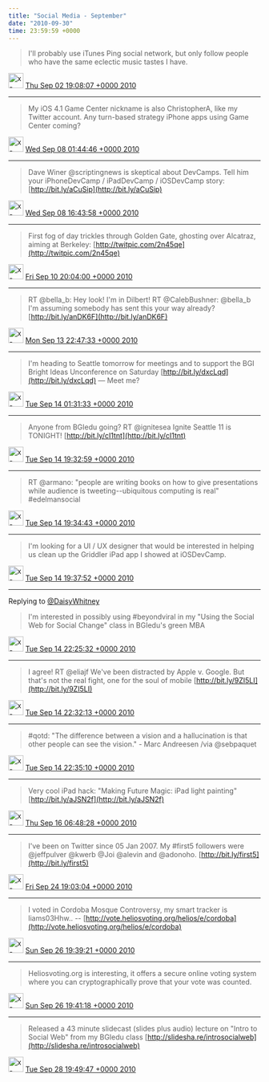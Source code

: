 ```yaml
---    
title: "Social Media - September"
date: "2010-09-30"
time: 23:59:59 +0000
---
```


> I'll probably use iTunes Ping social network, but only follow people who have the same eclectic music tastes I have.

<img src="{{ site.url }}{{ site.baseurl }}/assets/images/media/tweet.ico" alt="x-icon" width="30" /> [Thu Sep 02 19:08:07 +0000 2010](https://twitter.com/ChristopherA/status/22822823995)

----

> My iOS 4.1 Game Center nickname is also ChristopherA, like my Twitter account. Any turn-based strategy iPhone apps using Game Center coming?

<img src="{{ site.url }}{{ site.baseurl }}/assets/images/media/tweet.ico" alt="x-icon" width="30" /> [Wed Sep 08 01:44:46 +0000 2010](https://twitter.com/ChristopherA/status/23872400957)

----

> Dave Winer @scriptingnews is skeptical about DevCamps. Tell him your iPhoneDevCamp / iPadDevCamp / iOSDevCamp story: [http://bit.ly/aCuSip](http://bit.ly/aCuSip)

<img src="{{ site.url }}{{ site.baseurl }}/assets/images/media/tweet.ico" alt="x-icon" width="30" /> [Wed Sep 08 16:43:58 +0000 2010](https://twitter.com/ChristopherA/status/23929881409)

----

> First fog of day trickles through Golden Gate, ghosting over Alcatraz, aiming at Berkeley:  [http://twitpic.com/2n45qe](http://twitpic.com/2n45qe)

<img src="{{ site.url }}{{ site.baseurl }}/assets/images/media/tweet.ico" alt="x-icon" width="30" /> [Fri Sep 10 20:04:00 +0000 2010](https://twitter.com/ChristopherA/status/24133747510)

----

> RT @bella_b: Hey look! I'm in Dilbert! RT @CalebBushner: @bella_b I'm assuming somebody has sent this your way already? [http://bit.ly/anDK6F](http://bit.ly/anDK6F)

<img src="{{ site.url }}{{ site.baseurl }}/assets/images/media/tweet.ico" alt="x-icon" width="30" /> [Mon Sep 13 22:47:33 +0000 2010](https://twitter.com/ChristopherA/status/24421754644)

----

> I'm heading to Seattle tomorrow for meetings and to support the BGI Bright Ideas Unconference on Saturday [http://bit.ly/dxcLqd](http://bit.ly/dxcLqd) — Meet me?

<img src="{{ site.url }}{{ site.baseurl }}/assets/images/media/tweet.ico" alt="x-icon" width="30" /> [Tue Sep 14 01:31:33 +0000 2010](https://twitter.com/ChristopherA/status/24434107759)

----

> Anyone from BGIedu going? RT @ignitesea Ignite Seattle 11 is TONIGHT! [http://bit.ly/cI1tnt](http://bit.ly/cI1tnt)

<img src="{{ site.url }}{{ site.baseurl }}/assets/images/media/tweet.ico" alt="x-icon" width="30" /> [Tue Sep 14 19:32:59 +0000 2010](https://twitter.com/ChristopherA/status/24503032143)

----

> RT @armano: "people are writing books on how to give presentations while audience is tweeting--ubiquitous computing is real" #edelmansocial

<img src="{{ site.url }}{{ site.baseurl }}/assets/images/media/tweet.ico" alt="x-icon" width="30" /> [Tue Sep 14 19:34:43 +0000 2010](https://twitter.com/ChristopherA/status/24503142973)

----

> I'm looking for a UI / UX designer that would be interested in helping us clean up the Griddler iPad app I showed at iOSDevCamp.

<img src="{{ site.url }}{{ site.baseurl }}/assets/images/media/tweet.ico" alt="x-icon" width="30" /> [Tue Sep 14 19:37:52 +0000 2010](https://twitter.com/ChristopherA/status/24503340515)

----

Replying to [@DaisyWhitney](https://twitter.com/DaisyWhitney/status/24496016208)

> I'm interested in possibly using #beyondviral in my "Using the Social Web for Social Change" class in BGIedu's green MBA

<img src="{{ site.url }}{{ site.baseurl }}/assets/images/media/tweet.ico" alt="x-icon" width="30" /> [Tue Sep 14 22:25:32 +0000 2010](https://twitter.com/ChristopherA/status/24514119389)

----

> I agree! RT @eliajf We've been distracted by Apple v. Google. But that's not the real fight, one for the soul of mobile [http://bit.ly/9ZI5LI](http://bit.ly/9ZI5LI)

<img src="{{ site.url }}{{ site.baseurl }}/assets/images/media/tweet.ico" alt="x-icon" width="30" /> [Tue Sep 14 22:32:13 +0000 2010](https://twitter.com/ChristopherA/status/24514599510)

----

> #qotd: "The difference between a vision and a hallucination is that other people can see the vision." - Marc Andreesen /via @sebpaquet

<img src="{{ site.url }}{{ site.baseurl }}/assets/images/media/tweet.ico" alt="x-icon" width="30" /> [Tue Sep 14 22:35:10 +0000 2010](https://twitter.com/ChristopherA/status/24514809839)

----

> Very cool iPad hack: "Making Future Magic: iPad light painting" [http://bit.ly/aJSN2f](http://bit.ly/aJSN2f)

<img src="{{ site.url }}{{ site.baseurl }}/assets/images/media/tweet.ico" alt="x-icon" width="30" /> [Thu Sep 16 06:48:28 +0000 2010](https://twitter.com/ChristopherA/status/24642675171)

----

> I've been on Twitter since 05 Jan 2007. My #first5 followers were @jeffpulver @kwerb @Joi @alevin and @adonoho. [http://bit.ly/first5](http://bit.ly/first5)

<img src="{{ site.url }}{{ site.baseurl }}/assets/images/media/tweet.ico" alt="x-icon" width="30" /> [Fri Sep 24 19:03:04 +0000 2010](https://twitter.com/ChristopherA/status/25430656938)

----

> I voted in Cordoba Mosque Controversy, my smart tracker is liams03Hhw.. -- [http://vote.heliosvoting.org/helios/e/cordoba](http://vote.heliosvoting.org/helios/e/cordoba)

<img src="{{ site.url }}{{ site.baseurl }}/assets/images/media/tweet.ico" alt="x-icon" width="30" /> [Sun Sep 26 19:39:21 +0000 2010](https://twitter.com/ChristopherA/status/25618008447)

----

> Heliosvoting.org is interesting, it offers a secure online voting system where you can cryptographically prove that your vote was counted.

<img src="{{ site.url }}{{ site.baseurl }}/assets/images/media/tweet.ico" alt="x-icon" width="30" /> [Sun Sep 26 19:41:18 +0000 2010](https://twitter.com/ChristopherA/status/25618152071)

----

> Released a 43 minute slidecast (slides plus audio) lecture on "Intro to Social Web" from my BGIedu class [http://slidesha.re/introsocialweb](http://slidesha.re/introsocialweb)

<img src="{{ site.url }}{{ site.baseurl }}/assets/images/media/tweet.ico" alt="x-icon" width="30" /> [Tue Sep 28 19:49:47 +0000 2010](https://twitter.com/ChristopherA/status/25814602463)